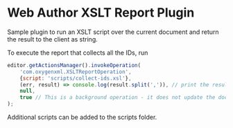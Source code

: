 Web Author XSLT Report Plugin
=============================

Sample plugin to run an XSLT script over the current document and return the result to the client as string.

To execute the report that collects all the IDs, run

```js
editor.getActionsManager().invokeOperation(
    'com.oxygenxml.XSLTReportOperation', 
    {script: 'scripts/collect-ids.xsl'},
    (err, result) => console.log(result.split(',')), // print the result
    null,
    true // This is a background operation - it does not update the document
);
```

Additional scripts can be added to the scripts folder.